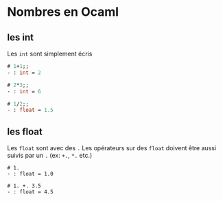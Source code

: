# Nombres en Ocaml

## les int
Les `int` sont simplement écris

```ocaml
# 1+1;;
- : int = 2

# 2*3;;
- : int = 6

# 1/2;;
- : float = 1.5

```

## les float
Les `float` sont avec des `.`
Les opérateurs sur des `float` doivent être aussi suivis par un `.` (ex: `+.`, `*.` etc.)

```
# 1.
- : float = 1.0

# 1. +. 3.5
- : float = 4.5
```
